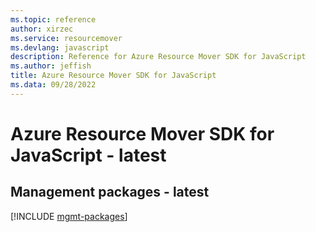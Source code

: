 ```yaml
---
ms.topic: reference
author: xirzec
ms.service: resourcemover
ms.devlang: javascript
description: Reference for Azure Resource Mover SDK for JavaScript
ms.author: jeffish
title: Azure Resource Mover SDK for JavaScript
ms.data: 09/28/2022
---
```

# Azure Resource Mover SDK for JavaScript - latest

## Management packages - latest
[!INCLUDE [mgmt-packages](resource-mover-mgmt-index.md)]